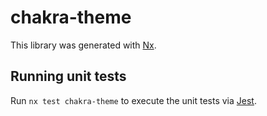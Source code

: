 # chakra-theme

This library was generated with [Nx](https://nx.dev).

## Running unit tests

Run `nx test chakra-theme` to execute the unit tests via [Jest](https://jestjs.io).
